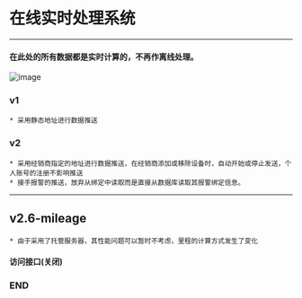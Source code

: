 # 在线实时处理系统
***
#### 在此处的所有数据都是实时计算的，不再作离线处理。

![image](https://img.alicdn.com/imgextra/i4/3083182657/TB2_5v7BbxmpuFjSZJiXXXauVXa_!!3083182657.jpg_430x430q90.jpg)

### v1 
    * 采用静态地址进行数据推送
### v2 
    * 采用经销商指定的地址进行数据推送，在经销商添加或移除设备时，自动开始或停止发送，个人账号的注册不影响推送
    * 接手报警的推送，放弃从绑定中读取而是直接从数据库读取其报警绑定信息。

***

## v2.6-mileage
    * 由于采用了托管服务器，其性能问题可以暂时不考虑，里程的计算方式发生了变化 

#### 访问接口(关闭)
       
    
    
    
### END
    
    
